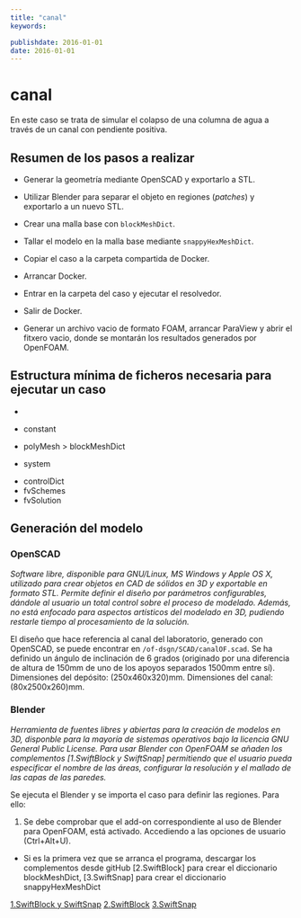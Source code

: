 ```yaml
---
title: "canal"
keywords: 

publishdate: 2016-01-01
date: 2016-01-01
---
```


# canal
En este caso se trata de simular el colapso de una columna de agua a través de un canal con pendiente positiva.

## Resumen de los pasos a realizar
- Generar la geometría mediante OpenSCAD y exportarlo a STL.
- Utilizar Blender para separar el objeto en regiones (*patches*) y exportarlo a un nuevo STL.
- Crear una malla base con `blockMeshDict`.
- Tallar el modelo en la malla base mediante `snappyHexMeshDict`.

- Copiar el caso a la carpeta compartida de Docker.
- Arrancar Docker.
- Entrar en la carpeta del caso y ejecutar el resolvedor.
- Salir de Docker.

- Generar un archivo vacio de formato FOAM, arrancar ParaView y abrir el fitxero vacio, donde se montarán los resultados generados por OpenFOAM.

## Estructura mínima de ficheros necesaria para ejecutar un caso

+ <case>
 - constant
  + polyMesh > blockMeshDict 
 - system
  + controlDict
  + fvSchemes
  + fvSolution

## Generación del modelo
### OpenSCAD
*Software libre, disponible para GNU/Linux, MS Windows y Apple OS X, utilizado para crear objetos en CAD de sólidos en 3D y exportable en formato STL. Permite definir el diseño por parámetros configurables, dándole al usuario un total control sobre el proceso de modelado. Además, no está enfocado para aspectos artísticos del modelado en 3D, pudiendo restarle tiempo al procesamiento de la solución.*

El diseño que hace referencia al canal del laboratorio, generado con OpenSCAD, se puede encontrar en `/of-dsgn/SCAD/canalOF.scad`. Se ha definido un ángulo de inclinación de 6 grados (originado por una diferencia de altura de 150mm de uno de los apoyos separados 1500mm entre sí).
Dimensiones del depósito: (250x460x320)mm.
Dimensiones del canal: (80x2500x260)mm.

### Blender
*Herramienta de fuentes libres y abiertas para la creación de modelos en 3D, disponble para la mayoría de sistemas operativos bajo la licencia GNU General Public License. Para usar Blender con OpenFOAM se añaden los complementos [1.SwiftBlock y SwiftSnap] permitiendo que el usuario pueda especificar el nombre de las áreas, configurar la resolución y el mallado de las capas de las paredes.*
 
Se ejecuta el Blender y se importa el caso para definir las regiones. Para ello:
1. Se debe comprobar que el add-on correspondiente al uso de Blender para OpenFOAM, está activado. Accediendo a las opciones de usuario (Ctrl+Alt+U). 
  * Si es la primera vez que se arranca el programa, descargar los complementos desde gitHub [2.SwiftBlock] para crear el diccionario blockMeshDict, [3.SwiftSnap] para crear el diccionario snappyHexMeshDict


[1.SwiftBlock y SwiftSnap](https://openfoamwiki.net/index.php/Blender)
[2.SwiftBlock](https://openfoamwiki.net/index.php/Contrib/SwiftBlock)
[3.SwiftSnap](https://openfoamwiki.net/index.php/Contrib/SwiftSnap)
